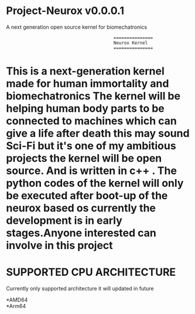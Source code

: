 # Project-Neurox v0.0.0.1
A next  generation  open source kernel for biomechatronics

                                             ===============
                                             Neurox Kernel
                                             ===============
                                             
This is a next-generation kernel made for human immortality and  biomechatronics The  kernel will be  helping  human body parts to be connected to machines which can give a life after death this may sound Sci-Fi but it's one of my ambitious projects the kernel will be open source. And is written in c++ . The python codes of the kernel will only be executed after boot-up of the neurox based os currently the development is in early stages.Anyone interested can involve in this project 
====================================================================================================================================================================
SUPPORTED CPU  ARCHITECTURE                                  
===========================
Currently only supported architecture it will updated in future

 *AMD64                        
 *Arm64                       
                      
 
